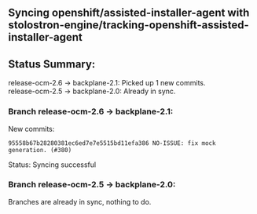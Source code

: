 ## Syncing openshift/assisted-installer-agent with stolostron-engine/tracking-openshift-assisted-installer-agent

## Status Summary:

release-ocm-2.6 -> backplane-2.1: Picked up 1 new commits.  
release-ocm-2.5 -> backplane-2.0: Already in sync.  

### Branch release-ocm-2.6 -> backplane-2.1:

New commits:

```
95558b67b28280381ec6ed7e7e5515bd11efa386 NO-ISSUE: fix mock generation. (#380)
```

Status: Syncing successful

### Branch release-ocm-2.5 -> backplane-2.0:

Branches are already in sync, nothing to do.
